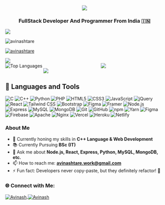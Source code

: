 
<h1 align="center">
   <img src="https://readme-typing-svg.herokuapp.com/?font=Righteous&size=35&color=e67e22&center=true&vCenter=true&width=500&height=70&duration=4000&lines=Hi+There!+👋;+I'm+Avinash+Tare+😎" />
</h1>

<h3 align="center">
  FullStack Developer And Programmer From India 🇮🇳
</h3>

<img src="https://user-images.githubusercontent.com/73097560/115834477-dbab4500-a447-11eb-908a-139a6edaec5c.gif">

<p align="left"> 
  <img src="https://komarev.com/ghpvc/?username=avinashtare&label=Profile%20views&color=e67e22&style=flat" alt="avinashtare" />
</p>

<p align="left"> 
  <a href="https://github.com/ryo-ma/github-profile-trophy">
    <img src="https://github-profile-trophy.vercel.app/?username=avinashtare" alt="avinashtare" />
  </a>
</p>
<img src="https://user-images.githubusercontent.com/73097560/115834477-dbab4500-a447-11eb-908a-139a6edaec5c.gif">
<div align="center">
  <img align="left" src="https://github-readme-stats.vercel.app/api/top-langs/?username=avinashtare&theme=tokyonight&show_icons=true&hide_border=false&layout=compact" alt="Top Languages" />
  <img align="center" src="https://github-readme-streak-stats.herokuapp.com/?user=avinashtare&theme=tokyonight&hide_border=false" />
</div>
<img src="https://user-images.githubusercontent.com/73097560/115834477-dbab4500-a447-11eb-908a-139a6edaec5c.gif">

## 🚀 Languages and Tools
![C](https://img.shields.io/badge/C-A8B9CC?style=for-the-badge&labelColor=white&logo=c&logoColor=A8B9CC)
![C++](https://img.shields.io/badge/C++-00599C?style=for-the-badge&labelColor=white&logo=cplusplus&logoColor=00599C)
![Python](https://img.shields.io/badge/Python-3776AB?style=for-the-badge&labelColor=white&logo=python&logoColor=3776AB)
![PHP](https://img.shields.io/badge/PHP-777BB4?style=for-the-badge&labelColor=white&logo=php&logoColor=777BB4)
![HTML5](https://img.shields.io/badge/HTML5-E34F26?style=for-the-badge&labelColor=white&logo=html5&logoColor=E34F26)
![CSS3](https://img.shields.io/badge/CSS3-1572B6?style=for-the-badge&labelColor=white&logo=css3&logoColor=1572B6)
![JavaScript](https://img.shields.io/badge/JavaScript-F0DB4F?style=for-the-badge&labelColor=white&logo=javascript&logoColor=F0DB4F)
![jQuery](https://img.shields.io/badge/jQuery-0769AD?style=for-the-badge&labelColor=white&logo=jquery&logoColor=0769AD)
![React](https://img.shields.io/badge/React-61DAFB?style=for-the-badge&labelColor=white&logo=react&logoColor=61DAFB)
![Tailwind CSS](https://img.shields.io/badge/Tailwind_CSS-38B2AC?style=for-the-badge&labelColor=white&logo=tailwind-css&logoColor=38B2AC)
![Bootstrap](https://img.shields.io/badge/Bootstrap-563D7C?style=for-the-badge&labelColor=white&logo=bootstrap&logoColor=563D7C)
![Figma](https://img.shields.io/badge/Figma-F24E1E?style=for-the-badge&labelColor=white&logo=figma&logoColor=F24E1E)
![Framer](https://img.shields.io/badge/Framer-0055FF?style=for-the-badge&labelColor=white&logo=framer&logoColor=0055FF)
![Node.js](https://img.shields.io/badge/Node.js-339933?style=for-the-badge&labelColor=white&logo=node.js&logoColor=339933)
![Express](https://img.shields.io/badge/Express-000000?style=for-the-badge&labelColor=white&logo=express&logoColor=000000)
![MySQL](https://img.shields.io/badge/MySQL-4479A1?style=for-the-badge&labelColor=white&logo=mysql&logoColor=4479A1)
![MongoDB](https://img.shields.io/badge/MongoDB-47A248?style=for-the-badge&labelColor=white&logo=mongodb&logoColor=47A248)
![Git](https://img.shields.io/badge/Git-F05032?style=for-the-badge&labelColor=white&logo=git&logoColor=F05032)
![GitHub](https://img.shields.io/badge/GitHub-181717?style=for-the-badge&labelColor=white&logo=github&logoColor=181717)
![npm](https://img.shields.io/badge/npm-CB3837?style=for-the-badge&labelColor=white&logo=npm&logoColor=CB3837)
![Yarn](https://img.shields.io/badge/Yarn-2C8EBB?style=for-the-badge&labelColor=white&logo=yarn&logoColor=2C8EBB)
![Figma](https://img.shields.io/badge/Figma-F24E1E?style=for-the-badge&labelColor=white&logo=figma&logoColor=F24E1E)
![Firebase](https://img.shields.io/badge/Firebase-FFCA28?style=for-the-badge&labelColor=white&logo=firebase&logoColor=FFCA28)
![Apache](https://img.shields.io/badge/Apache-D22128?style=for-the-badge&labelColor=white&logo=apache&logoColor=D22128)
![Nginx](https://img.shields.io/badge/Nginx-009639?style=for-the-badge&labelColor=white&logo=nginx&logoColor=009639)
![Vercel](https://img.shields.io/badge/Vercel-000000?style=for-the-badge&labelColor=white&logo=vercel&logoColor=000000)
![Heroku](https://img.shields.io/badge/Heroku-430098?style=for-the-badge&labelColor=white&logo=heroku&logoColor=430098)
![Netlify](https://img.shields.io/badge/Netlify-00C7B?style=for-the-badge&labelColor=white&logo=netlify&logoColor=00C7B)


### About Me
- 🔭 Currently honing my skills in **C++ Language & Web Development**
- 📚  Currently Pursuing **BSc (IT)**
- 💬 Ask me about **Node.js, React, Express, Python, MySQL, MongoDB, etc.**
- 📫 How to reach me: **avinashtare.work@gmail.com**
- ⚡ Fun fact: Developers never copy-paste, but they definitely refactor! 🔄


### 🌐 Connect with Me:
<p align="left">
  <a href="https://www.instagram.com/_avinash_tare_" target="blank">
    <img align="center" src="https://img.shields.io/badge/Instagram-e67e22?&style=for-the-badge&logo=instagram&logoColor=white" alt="Avinash" />
  </a>
  <a href="https://replit.com/@avinashtare" target="blank">
    <img align="center" src="https://img.shields.io/badge/replit-e67e22?&style=for-the-badge&logo=replit&logoColor=white" alt="Avinash" />
  </a>
</p>
<p>
